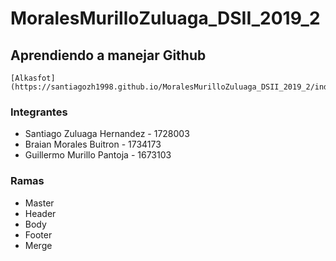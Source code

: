# MoralesMurilloZuluaga_DSII_2019_2

## Aprendiendo a manejar Github
```
[Alkasfot](https://santiagozh1998.github.io/MoralesMurilloZuluaga_DSII_2019_2/index.html)
```

### Integrantes
- Santiago Zuluaga Hernandez - 1728003
- Braian Morales Buitron - 1734173
- Guillermo Murillo Pantoja - 1673103


### Ramas 
- Master
- Header
- Body
- Footer
- Merge
